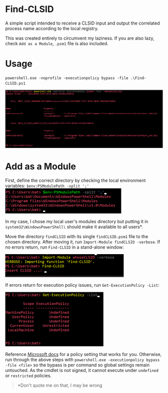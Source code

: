 # Find-CLSID

A simple script intended to receive a CLSID input and output the correlated process name according to the local registry.

This was created entirely to circumvent my laziness. If you are also lazy, check `Add as a Module`, `.psm1` file is also included.

# Usage
`powershell.exe -noprofile -executionpolicy bypass -file .\Find-CLSID.ps1`

![](Images/example.png)

# Add as a Module
First, define the correct directory by checking the local environment variables:
`$env:PSModulePath -split ';'`
![](Images/paths.png)

In my case, I chose my local user's modules directory but putting it in `system32\WindowsPowerShell\` should make it available to all users*.

Move the directory `findCLSID` with its single `findCLSID.psm1` file to the chosen directory. After moving it, run `Import-Module findCLSID -verbose`. If no errors return, run `Find-CLSID` in a stand-alone window:

![](Images/success.png)

If errors return for execution policy issues, run `Get-ExecutionPolicy -List`:

![](Images/policies.png)

Reference [Microsoft docs](https://docs.microsoft.com/en-us/powershell/module/microsoft.powershell.core/about/about_execution_policies?view=powershell-7.2) for a policy setting that works for you. Otherwise, run through the above steps with `powershell.exe -executionpolicy bypass -file <file>` so the bypass is per command so global settings remain untouched. As the cmdlet is not signed, it cannot execute under `undefined` or `restricted` policies.

> *Don't quote me on that, I may be wrong

